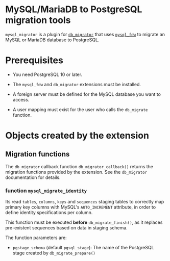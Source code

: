 MySQL/MariaDB to PostgreSQL migration tools
===========================================

`mysql_migrator` is a plugin for [`db_migrator`][migrator] that uses
[`mysql_fdw`][mysql_fdw] to migrate an MySQL or MariaDB database to PostgreSQL.

 [migrator]: https://github.com/cybertec-postgresql/db_migrator
 [mysql_fdw]: https://github.com/EnterpriseDB/mysql_fdw


Prerequisites
=============

- You need PostgreSQL 10 or later.

- The `mysql_fdw` and `db_migrator` extensions must be installed.

- A foreign server must be defined for the MySQL database you want to access.

- A user mapping must exist for the user who calls the `db_migrate` function.

Objects created by the extension
================================

Migration functions
-------------------

The `db_migrator` callback function `db_migrator_callback()` returns the
migration functions provided by the extension.
See the `db_migrator` documentation for details.

### function `mysql_migrate_identity`

Its read `tables`, `columns`, `keys` and `sequences` staging tables to correctly
map primary key columns with MySQL's `AUTO_INCREMENT` attribute, in order to
define identity specifications per column.

This function must be executed **before** `db_migrate_finish()`, as it replaces
pre-existent sequences based on data in staging schema.

The function parameters are:

- `pgstage_schema` (default `pgsql_stage`): The name of the PostgreSQL stage
  created by `db_migrate_prepare()`